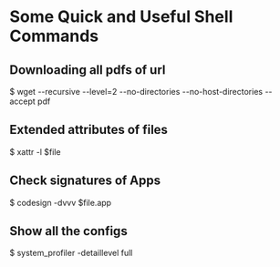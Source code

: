 # Some Quick and Useful Shell Commands

## Downloading all pdfs of url

$ wget --recursive --level=2 --no-directories --no-host-directories --accept pdf


## Extended attributes of files
$ xattr -l $file


## Check signatures of Apps
$ codesign -dvvv $file.app


## Show all the configs
$ system_profiler -detaillevel full
